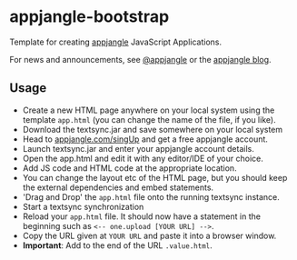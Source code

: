 appjangle-bootstrap
===================

Template for creating [appjangle](http://appjangle.com) JavaScript Applications.

For news and announcements, see [@appjangle](https://twitter.com/appjangle) or the [appjangle blog](http://appjangle.blogspot.com).

## Usage

- Create a new HTML page anywhere on your local system using the template `app.html` (you can change the name of the file, if you like).
- Download the textsync.jar and save somewhere on your local system
- Head to [appjangle.com/singUp](http://appjangle.com/singUp) and get a free appjangle account.
- Launch textsync.jar and enter your appjangle account details.
- Open the app.html and edit it with any editor/IDE of your choice.
 - Add JS code and HTML code at the appropriate location.
 - You can change the layout etc of the HTML page, but you should keep the external dependencies and embed statements.
- 'Drag and Drop' the `app.html` file  onto the running textsync instance.
- Start a textsync synchronization
- Reload your `app.html` file. It should now have a statement in the beginning such as `<-- one.upload [YOUR URL] -->`.
- Copy the URL given at `YOUR URL` and paste it into a browser window. 
- **Important**: Add to the end of the URL `.value.html`. 
